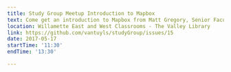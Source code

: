 ```yaml
---
title: Study Group Meetup Introduction to Mapbox
text: Come get an introduction to Mapbox from Matt Gregory, Senior Faculty Research Assistant in the Department of Forest Ecosystems and Society. 
location: Willamette East and West Classrooms - The Valley Library
link: https://github.com/vantuyls/studyGroup/issues/15
date: 2017-05-17
startTime: '11:30'
endTime: '13:30'

---
```

